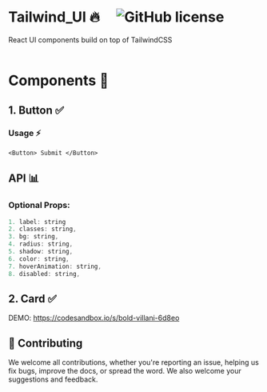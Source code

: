 # Tailwind_UI :fire: &nbsp;&nbsp;&nbsp; ![GitHub license](https://img.shields.io/badge/license-MIT-blue.svg)

React UI components build on top of TailwindCSS
<br/>
<br/>

# Components :electric_plug:

## 1. Button :white_check_mark:	

### Usage :zap:

```
<Button> Submit </Button>

```

## API :bar_chart:

### Optional Props:

```javascript
1. label: string
2. classes: string,
3. bg: string,
4. radius: string,
5. shadow: string,
6. color: string,
7. hoverAnimation: string,
8. disabled: string,
```
## 2. Card :white_check_mark:	
DEMO: https://codesandbox.io/s/bold-villani-6d8eo

## :handshake: Contributing
We welcome all contributions, whether you're reporting an issue, helping us fix bugs, improve the docs, or spread the word. We also welcome your suggestions and feedback.
